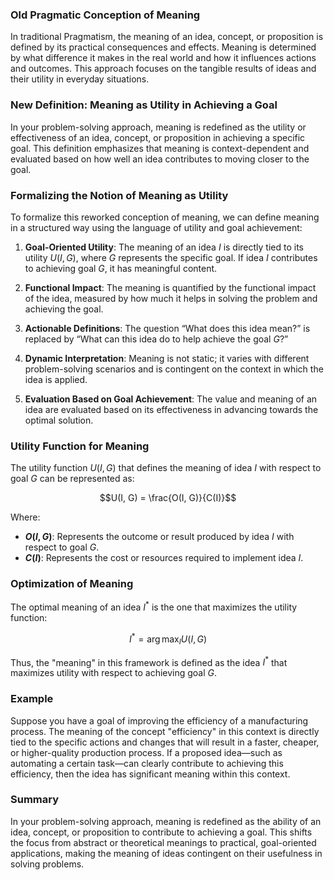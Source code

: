  
### Old Pragmatic Conception of Meaning

In traditional Pragmatism, the meaning of an idea, concept, or proposition is defined by its practical consequences and effects. Meaning is determined by what difference it makes in the real world and how it influences actions and outcomes. This approach focuses on the tangible results of ideas and their utility in everyday situations.

### New Definition: Meaning as Utility in Achieving a Goal

In your problem-solving approach, meaning is redefined as the utility or effectiveness of an idea, concept, or proposition in achieving a specific goal. This definition emphasizes that meaning is context-dependent and evaluated based on how well an idea contributes to moving closer to the goal.

### Formalizing the Notion of Meaning as Utility

To formalize this reworked conception of meaning, we can define meaning in a structured way using the language of utility and goal achievement:

1. **Goal-Oriented Utility**: The meaning of an idea $I$ is directly tied to its utility $U(I, G)$, where $G$ represents the specific goal. If idea $I$ contributes to achieving goal $G$, it has meaningful content.

2. **Functional Impact**: The meaning is quantified by the functional impact of the idea, measured by how much it helps in solving the problem and achieving the goal.

3. **Actionable Definitions**: The question “What does this idea mean?” is replaced by “What can this idea do to help achieve the goal $G$?”

4. **Dynamic Interpretation**: Meaning is not static; it varies with different problem-solving scenarios and is contingent on the context in which the idea is applied.

5. **Evaluation Based on Goal Achievement**: The value and meaning of an idea are evaluated based on its effectiveness in advancing towards the optimal solution.

### Utility Function for Meaning

The utility function $U(I, G)$ that defines the meaning of idea $I$ with respect to goal $G$ can be represented as:

```math
U(I, G) = \frac{O(I, G)}{C(I)}
```

Where:
- **$O(I, G)$**: Represents the outcome or result produced by idea $I$ with respect to goal $G$.
- **$C(I)$**: Represents the cost or resources required to implement idea $I$.

### Optimization of Meaning

The optimal meaning of an idea $I^*$ is the one that maximizes the utility function:

```math
I^* = \arg\max_{I} U(I, G)
```

Thus, the "meaning" in this framework is defined as the idea $I^*$ that maximizes utility with respect to achieving goal $G$.

### Example

Suppose you have a goal of improving the efficiency of a manufacturing process. The meaning of the concept "efficiency" in this context is directly tied to the specific actions and changes that will result in a faster, cheaper, or higher-quality production process. If a proposed idea—such as automating a certain task—can clearly contribute to achieving this efficiency, then the idea has significant meaning within this context.

### Summary

In your problem-solving approach, meaning is redefined as the ability of an idea, concept, or proposition to contribute to achieving a goal. This shifts the focus from abstract or theoretical meanings to practical, goal-oriented applications, making the meaning of ideas contingent on their usefulness in solving problems.
 

